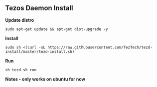 ## Tezos Daemon Install

**Update distro**
```
sudo apt-get update && apt-get dist-upgrade -y
```

**Install**
```
sudo sh <(curl -sL https://raw.githubusercontent.com/TezTech/tezd-install/master/tezd-install.sh)
```

**Run**
```
sh tezd.sh run
```

**Notes - only works on ubuntu for now**
